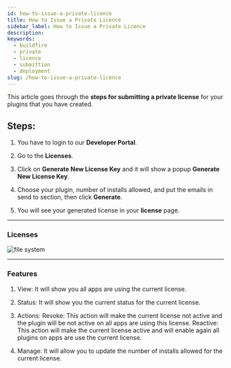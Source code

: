 ```yaml
---
id: how-to-issue-a-private-licence
title: How to Issue a Private Licence
sidebar_label: How to Issue a Private Licence
description:
keywords:
  - buildfire
  - private
  - licence
  - submittion
  - deployment
slug: /how-to-issue-a-private-licence
---
```


This article goes through the **steps for submitting a private license** for your plugins that you have created.

## Steps:
1. You have to login to our **Developer Portal**. 

2. Go to the **Licenses**.

4. Click on **Generate New License Key** and it will show a popup **Generate New License Key**.

5. Choose your plugin, number of installs allowed, and put the emails in send to section, then click **Generate**.

6. You will see your generated license in your **license** page.

***

### Licenses
![file system](https://s3-us-west-2.amazonaws.com/pluginserver/docResources/privateLicenses.png)

***

### Features

1. View: It will show you all apps are using the current license.

2. Status: It will show you the current status for the current license.

3. Actions:
   Revoke: This action will make the current license not active and the plugin will be not active on all apps are using this license.
   Reactive: This action will make the current license active and will enable again all plugins on apps are use the current license.

4. Manage: It will allow you to update the number of installs allowed for the current license.